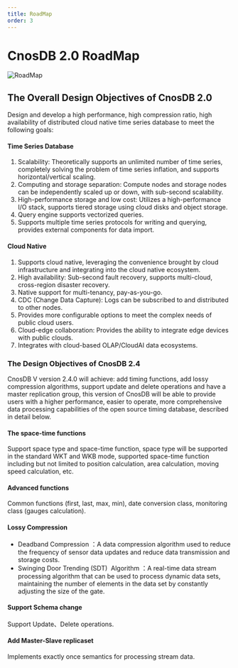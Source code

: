 ```yaml
---
title: RoadMap
order: 3
---
```


# CnosDB 2.0 RoadMap

![RoadMap](/_static/img/RoadMap.png)
## The Overall Design Objectives of CnosDB 2.0

Design and develop a high performance, high compression ratio, high availability of distributed cloud native time series database to meet the following goals:
#### Time Series Database
1. Scalability: Theoretically supports an unlimited number of time series, completely solving the problem of time series inflation, and supports horizontal/vertical scaling.
2. Computing and storage separation: Compute nodes and storage nodes can be independently scaled up or down, with sub-second scalability.
3. High-performance storage and low cost: Utilizes a high-performance I/O stack, supports tiered storage using cloud disks and object storage.
4. Query engine supports vectorized queries.
5. Supports multiple time series protocols for writing and querying, provides external components for data import.
#### Cloud Native
1. Supports cloud native, leveraging the convenience brought by cloud infrastructure and integrating into the cloud native ecosystem.
2. High availability: Sub-second fault recovery, supports multi-cloud, cross-region disaster recovery.
3. Native support for multi-tenancy, pay-as-you-go.
4. CDC (Change Data Capture): Logs can be subscribed to and distributed to other nodes.
5. Provides more configurable options to meet the complex needs of public cloud users.
6. Cloud-edge collaboration: Provides the ability to integrate edge devices with public clouds.
7. Integrates with cloud-based OLAP/CloudAI data ecosystems.

### The Design Objectives of CnosDB 2.4

CnosDB V version 2.4.0 will achieve: add timing functions, add lossy compression algorithms, support update and delete operations and have a master replication group, this version of CnosDB will be able to provide users with a higher performance, easier to operate, more comprehensive data processing capabilities of the open source timing database, described in detail below.
#### The space-time functions 
Support space type and space-time function, space type will be supported in the standard WKT and WKB mode, supported space-time function including but not limited to position calculation, area calculation, moving speed calculation, etc. 
#### Advanced functions 
Common functions (first, last, max, min), date conversion class, monitoring class (gauges calculation).
#### Lossy Compression
- Deadband Compression ：A data compression algorithm used to reduce the frequency of sensor data updates and reduce data transmission and storage costs.
- Swinging Door Trending (SDT)  Algorithm ：A real-time data stream processing algorithm that can be used to process dynamic data sets, maintaining the number of elements in the data set by constantly adjusting the size of the gate.
#### Support Schema change 
Support Update、Delete operations.
#### Add Master-Slave replicaset 
Implements exactly once semantics for processing stream data.
